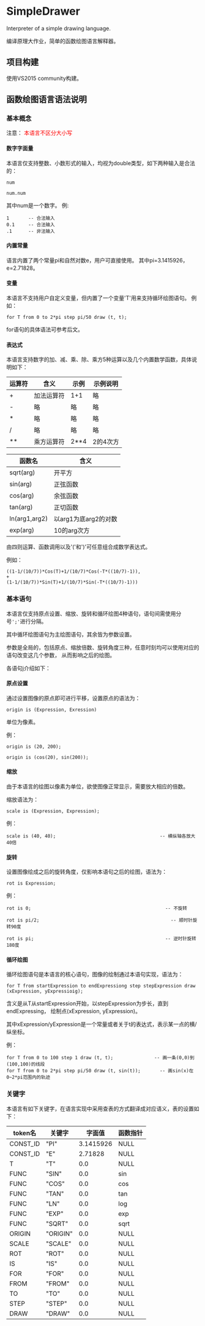 # SimpleDrawer
Interpreter of a simple drawing language.

编译原理大作业，简单的函数绘图语言解释器。

## 项目构建
使用VS2015 community构建。

## 函数绘图语言语法说明

### 基本概念
注意：
<font color="red">本语言不区分大小写</font>

#### 数字字面量
本语言仅支持整数、小数形式的输入，均视为double类型，如下两种输入是合法的：
```
num
```
```
num.num
```
其中num是一个数字。
例:
```
1       -- 合法输入
0.1     -- 合法输入
.1      -- 非法输入
```

#### 内置常量
语言内置了两个常量pi和自然对数e，用户可直接使用。
其中pi=3.1415926，e=2.71828。

#### 变量
本语言不支持用户自定义变量，但内置了一个变量'T'用来支持循环绘图语句。
例如：
```
for T from 0 to 2*pi step pi/50 draw (t, t);
```
for语句的具体语法可参考后文。

#### 表达式
本语言支持数字的加、减、乘、除、乘方5种运算以及几个内置数学函数，具体说明如下：

|运算符|含义|示例|示例说明|  
|---|---|---|---|  
|+|加法运算符|1+1|略|  
|-|略|略|略|  
|*|略|略|略|  
|/|略|略|略|  
|**|乘方运算符|2**4|2的4次方|

|函数名|含义|  
|---|---|  
|sqrt(arg)|开平方|  
|sin(arg)|正弦函数|  
|cos(arg)|余弦函数|  
|tan(arg)|正切函数|  
|ln(arg1,arg2)|以arg1为底arg2的对数|  
|exp(arg)|10的arg次方|  

由四则运算、函数调用以及'('和')'可任意组合成数学表达式。

例如：
```
((1-1/(10/7))*Cos(T)+1/(10/7)*Cos(-T*((10/7)-1)), 
+
(1-1/(10/7))*Sin(T)+1/(10/7)*Sin(-T*((10/7)-1)))
```
### 基本语句
本语言仅支持原点设置、缩放、旋转和循环绘图4种语句，语句间需使用分号`';'`进行分隔。

其中循环绘图语句为主绘图语句，其余皆为参数设置。

参数是全局的，包括原点、缩放倍数、旋转角度三种，任意时刻均可以使用对应的语句改变这几个参数，
从而影响之后的绘图。

各语句j介绍如下：
#### 原点设置
通过设置图像的原点即可进行平移，设置原点的语法为：
```
origin is (Expression, Exression)
```
单位为像素。

例：
```
origin is (20, 200);     
```
```
origin is (cos(20), sin(200));
```
#### 缩放
由于本语言的绘图以像素为单位，欲使图像正常显示，需要放大相应的倍数。

缩放语法为：
```
scale is (Expression, Expression);
```
例：
```
scale is (40, 40);										-- 横纵轴各放大40倍
```
#### 旋转
设置图像绘成之后的旋转角度，仅影响本语句之后的绘图，语法为：  
```
rot is Expression;
```
例：
```
rot is 0;											      -- 不旋转
```
```
rot is pi/2;												-- 顺时针旋转90度
```
```
rot is pi;												  -- 逆时针旋转180度
```

#### 循环绘图
循环绘图语句是本语言的核心语句，图像的绘制通过本语句实现，语法为：
```
for T from startExpression to endExpressiong step stepExpression draw (xExpression, yExpressioig);
```
含义是从T从startExpression开始，以stepExpression为步长，直到endExpressing，
绘制点(xExpression, yExpression)。

其中xExpression/yExpression是一个常量或者关于t的表达式，表示某一点的横/纵坐标。

例：

```
for T from 0 to 100 step 1 draw (t, t);		          -- 画一条(0,0)到(100,100)的线段
for T from 0 to 2*pi step pi/50 draw (t, sin(t));		-- 画sin(x)在0~2*pi范围内的轨迹
```

### 关键字
本语言有如下关键字，在语言实现中采用查表的方式翻译成对应语义，表的设置如下：

|token名|关键字|字面值|函数指针|  
|---|---|---|---|  
| CONST_ID| "PI"	|3.1415926|NULL|   
| CONST_ID| "E"		|2.71828  |NULL|   
| T	  | "T"		|0.0	  |NULL|   
| FUNC	  | "SIN"	|0.0	  |sin |   
| FUNC	  | "COS"	|0.0	  |cos |   
| FUNC	  | "TAN"	|0.0	  |tan |   
| FUNC	  | "LN"	|0.0	  |log |   
| FUNC	  | "EXP"	|0.0	  |exp |   
| FUNC	  | "SQRT"	|0.0	  |sqrt|   
| ORIGIN  | "ORIGIN"	|0.0	  |NULL|   
| SCALE	  | "SCALE"	|0.0	  |NULL|   
| ROT	  | "ROT"	|0.0	  |NULL|   
| IS	  | "IS"	|0.0	  |NULL|   
| FOR	  | "FOR"	|0.0	  |NULL|   
| FROM	  | "FROM"	|0.0	  |NULL|   
| TO	  | "TO"	|0.0	  |NULL|   
| STEP	  | "STEP"	|0.0	  |NULL|   
| DRAW	  | "DRAW"	|0.0	  |NULL|   
